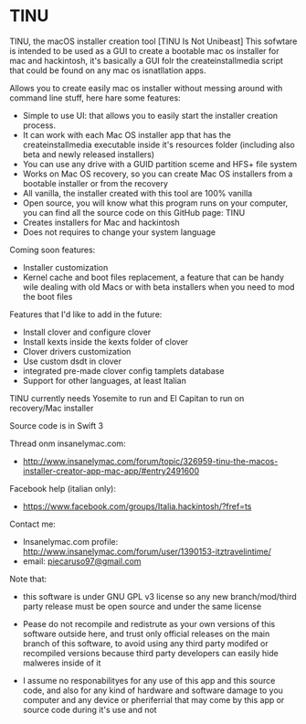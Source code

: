 # TINU
TINU, the macOS installer creation tool
[TINU Is Not Unibeast]
This sofwtare is intended to be used as a GUI to create a bootable mac os installer for mac and hackintosh, it's basically a GUI folr the createinstallmedia script that could be found on any mac os isnatllation apps.

Allows you to create easily mac os installer without messing around with command line stuff, here hare some features:
 - Simple to use UI: that allows you to easily start the installer creation process.
 - It can work with each Mac OS installer app that has the createinstallmedia executable inside it's resources folder (including also beta and newly released installers)
 - You can use any drive with a GUID partition sceme and HFS+ file system 
 - Works on Mac OS recovery, so you can create Mac OS installers from a bootable installer or from the recovery
 - All vanilla, the installer created with this tool are 100% vanilla
 - Open source, you will know what this program runs on your computer, you can find all the source code on this GitHub page: TINU
 - Creates installers for Mac and hackintosh
 - Does not requires to change your system language
 
Coming soon features:
 - Installer customization
 - Kernel cache and boot files replacement, a feature that can be handy wile dealing with old Macs or with beta installers when you need to mod the boot files
 
Features that I'd like to add in the future:
 - Install clover and configure clover
 - Install kexts inside the kexts folder of clover
 - Clover drivers customization
 - Use custom dsdt in clover
 - integrated pre-made clover config tamplets database
 - Support for other languages, at least Italian
 
TINU currently needs Yosemite to run and El Capitan to run on recovery/Mac installer

Source code is in Swift 3

Thread onm insanelymac.com:
  - http://www.insanelymac.com/forum/topic/326959-tinu-the-macos-installer-creator-app-mac-app/#entry2491600
  
Facebook help (italian only):
  - https://www.facebook.com/groups/Italia.hackintosh/?fref=ts
  
Contact me:
  - Insanelymac.com profile: http://www.insanelymac.com/forum/user/1390153-itztravelintime/
  - email: piecaruso97@gmail.com
  
Note that:
 - this software is under GNU GPL v3 license so any new branch/mod/third party release must be open source and under the same license

 - Pease do not recompile and redistrute as your own versions of this software outside here, and trust only official releases on the main branch of this software, to avoid using any third party modifed or recompiled versions because third party developers can easily hide malweres inside of it

 - I assume no responabilityes for any use of this app and this source code, and also for any kind of hardware and software damage to you computer and any device or pheriferrial that may come by this app or source code during it's use and not
